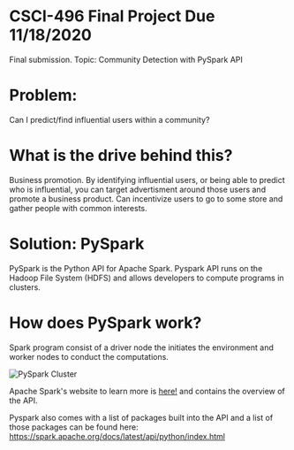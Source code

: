 # CSCI-496 Final Project Due 11/18/2020
Final submission. Topic: Community Detection with PySpark API 

# Problem:
Can I predict/find influential users within a community? 

# What is the drive behind this?
Business promotion. By identifying influential users, or being able to predict who is influential, you can target advertisment around those users and promote a business product. Can incentivize users to go to some store and gather people with common interests.

# Solution: PySpark
PySpark is the Python API for Apache Spark. Pyspark API runs on the Hadoop File System (HDFS) and allows developers to compute programs in clusters.

# How does PySpark work?
Spark program consist of a driver node the initiates the environment and worker nodes to conduct the computations. 

![PySpark Cluster](https://spark.apache.org/docs/latest/img/cluster-overview.png)

Apache Spark's website to learn more is [here!](https://spark.apache.org/docs/3.0.1/) and contains the overview of the API. 

Pyspark also comes with a list of packages built into the API and a list of those packages can be found here:
https://spark.apache.org/docs/latest/api/python/index.html
